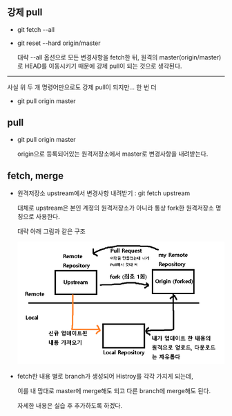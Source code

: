 ## 강제 pull

- git fetch --all

- git reset --hard origin/master

  대략 --all 옵션으로 모든 변경사항을 fetch한 뒤, 원격의 master(origin/master)로 HEAD를 이동시키기 때문에 강제 pull이 되는 것으로 생각된다.

---

사실 위 두 개 명령어만으로도  강제 pull이 되지만... 한 번 더

- git pull origin master



## pull

- git pull origin master

  origin으로 등록되어있는 원격저장소에서 master로 변경사항을 내려받는다.



## fetch, merge

- 원격저장소 upstream에서 변경사항 내려받기 : git fetch upstream

  대체로 upstream은 본인 계정의 원격저장소가 아니라 통상 fork한 원격저장소 명칭으로 사용한다.

  대략 아래 그림과 같은 구조

  ![image-20210802222524761](md-images/image-20210802222524761.png)

- fetch한 내용 별로 branch가 생성되어 Histroy를 각각 가지게 되는데,

  이를 내 맘대로 master에 merge해도 되고 다른 branch에 merge해도 된다.

  자세한 내용은 실습 후 추가하도록 하겠다.

